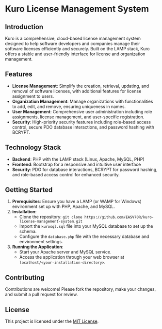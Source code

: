 # Kuro License Management System

## Introduction
Kuro is a comprehensive, cloud-based license management system designed to help software developers and companies manage their software licenses efficiently and securely. Built on the LAMP stack, Kuro offers a stable and user-friendly interface for license and organization management.

## Features
- **License Management**: Simplify the creation, retrieval, updating, and removal of software licenses, with additional features for license assignment to users.
- **Organization Management**: Manage organizations with functionalities to add, edit, and remove, ensuring uniqueness in names.
- **User Management**: Comprehensive user administration including role assignments, license management, and user-specific registration.
- **Security**: High-priority security features including role-based access control, secure PDO database interactions, and password hashing with BCRYPT.

## Technology Stack
- **Backend**: PHP with the LAMP stack (Linux, Apache, MySQL, PHP)
- **Frontend**: Bootstrap for a responsive and intuitive user interface
- **Security**: PDO for database interactions, BCRYPT for password hashing, and role-based access control for enhanced security.

## Getting Started
1. **Prerequisites**: Ensure you have a LAMP (or WAMP for Windows) environment set up with PHP, Apache, and MySQL.
2. **Installation**:
   - Clone the repository: `git clone https://github.com/EASV70R/kuro-license-management-system.git`
   - Import the `kurosql.sql` file into your MySQL database to set up the schema.
   - Configure the `database.php` file with the necessary database and environment settings.
3. **Running the Application**:
   - Start your Apache server and MySQL service.
   - Access the application through your web browser at `localhost/<your-installation-directory>`.

## Contributing
Contributions are welcome! Please fork the repository, make your changes, and submit a pull request for review.

## License
This project is licensed under the [MIT License](LICENSE).
